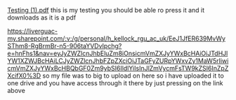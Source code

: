 [Testing (1).pdf](https://github.com/harrykellock/game-development-4th-year-/files/13665985/Testing.1.pdf) this is my testing you should be able ro press it and it downloads  as it is a pdf



https://liverguac-my.sharepoint.com/:v:/g/personal/h_kellock_rgu_ac_uk/EeJ1JfER639MvWySThm8-RgBrmBr-n5-906taYVDvIpchg?e=hnFhs1&nav=eyJyZWZlcnJhbEluZm8iOnsicmVmZXJyYWxBcHAiOiJTdHJlYW1XZWJBcHAiLCJyZWZlcnJhbFZpZXciOiJTaGFyZURpYWxvZy1MaW5rIiwicmVmZXJyYWxBcHBQbGF0Zm9ybSI6IldlYiIsInJlZmVycmFsTW9kZSI6InZpZXcifX0%3D
so my file was to big to upload on here so i have uploaded it to one drive and you have access through it there by just pressing on the link above 
